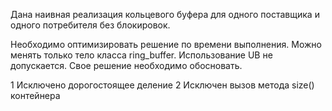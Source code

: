 ﻿Дана наивная реализация кольцевого буфера для одного поставщика и одного потребителя без блокировок.

Необходимо оптимизировать решение по времени выполнения.
Можно менять только тело класса ring_buffer.
Использование UB не допускается.
Свое решение необходимо обосновать.

1 Исключено дорогостоящее деление
2 Исключен вызов метода size() контейнера
